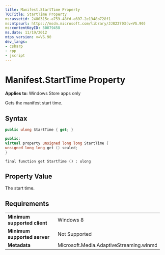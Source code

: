 ```yaml
---
title: Manifest.StartTime Property
TOCTitle: StartTime Property
ms:assetid: 2480315c-a759-48fd-a697-2e1348b728f1
ms:mtpsurl: https://msdn.microsoft.com/library/JJ822703(v=VS.90)
ms:contentKeyID: 50079458
ms.date: 11/19/2012
mtps_version: v=VS.90
dev_langs:
- csharp
- cpp
- jscript
---
```


# Manifest.StartTime Property

**Applies to:** Windows Store apps only

Gets the manifest start time.

## Syntax

```csharp
public ulong StartTime { get; }
```

```cpp
public:
virtual property unsigned long long StartTime {
unsigned long long get () sealed;
}
```

```jscript
final function get StartTime () : ulong
```

## Property Value

The start time.

## Requirements

|||
|--- |--- |
|**Minimum supported client**|Windows 8|
|**Minimum supported server**|Not Supported|
|**Metadata**|Microsoft.Media.AdaptiveStreaming.winmd|
